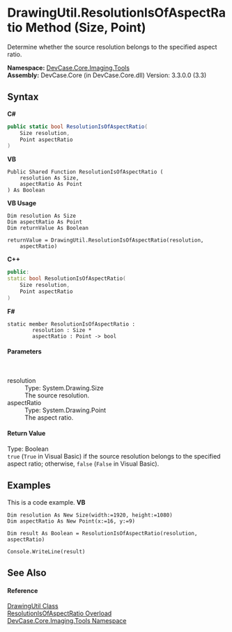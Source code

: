 # DrawingUtil.ResolutionIsOfAspectRatio Method (Size, Point)
 

Determine whether the source resolution belongs to the specified aspect ratio.

**Namespace:**&nbsp;<a href="N_DevCase_Core_Imaging_Tools">DevCase.Core.Imaging.Tools</a><br />**Assembly:**&nbsp;DevCase.Core (in DevCase.Core.dll) Version: 3.3.0.0 (3.3)

## Syntax

**C#**<br />
``` C#
public static bool ResolutionIsOfAspectRatio(
	Size resolution,
	Point aspectRatio
)
```

**VB**<br />
``` VB
Public Shared Function ResolutionIsOfAspectRatio ( 
	resolution As Size,
	aspectRatio As Point
) As Boolean
```

**VB Usage**<br />
``` VB Usage
Dim resolution As Size
Dim aspectRatio As Point
Dim returnValue As Boolean

returnValue = DrawingUtil.ResolutionIsOfAspectRatio(resolution, 
	aspectRatio)
```

**C++**<br />
``` C++
public:
static bool ResolutionIsOfAspectRatio(
	Size resolution, 
	Point aspectRatio
)
```

**F#**<br />
``` F#
static member ResolutionIsOfAspectRatio : 
        resolution : Size * 
        aspectRatio : Point -> bool 

```


#### Parameters
&nbsp;<dl><dt>resolution</dt><dd>Type: System.Drawing.Size<br />The source resolution.</dd><dt>aspectRatio</dt><dd>Type: System.Drawing.Point<br />The aspect ratio.</dd></dl>

#### Return Value
Type: Boolean<br />`true` (`True` in Visual Basic) if the source resolution belongs to the specified aspect ratio; otherwise, `false` (`False` in Visual Basic).

## Examples
This is a code example. 
**VB**<br />
``` VB
Dim resolution As New Size(width:=1920, height:=1080)
Dim aspectRatio As New Point(x:=16, y:=9)

Dim result As Boolean = ResolutionIsOfAspectRatio(resolution, aspectRatio)

Console.WriteLine(result)
```


## See Also


#### Reference
<a href="T_DevCase_Core_Imaging_Tools_DrawingUtil">DrawingUtil Class</a><br /><a href="Overload_DevCase_Core_Imaging_Tools_DrawingUtil_ResolutionIsOfAspectRatio">ResolutionIsOfAspectRatio Overload</a><br /><a href="N_DevCase_Core_Imaging_Tools">DevCase.Core.Imaging.Tools Namespace</a><br />